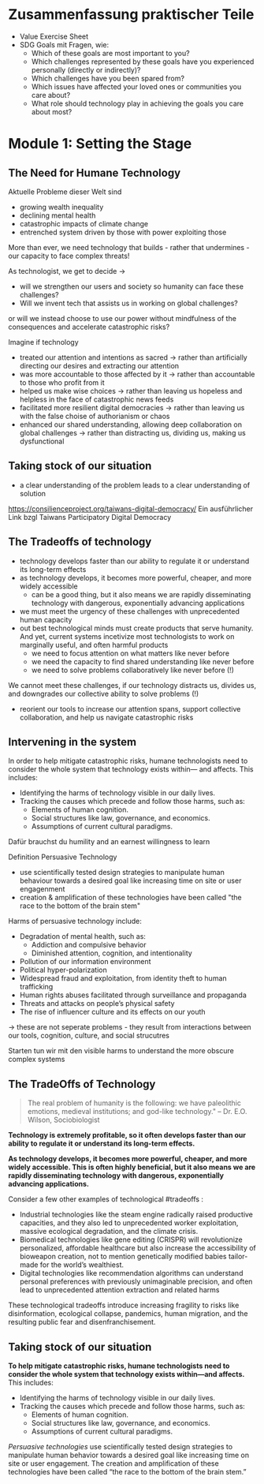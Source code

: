 
# Zusammenfassung praktischer Teile
- Value Exercise Sheet
- SDG Goals mit Fragen, wie:
	- Which of these goals are most important to you?
	-  Which challenges represented by these goals have you experienced personally (directly or indirectly)?
	-  Which challenges have you been spared from?
	-  Which issues have affected your loved ones or communities you care about?
	-  What role should technology play in achieving the goals you care about most?

# Module 1: Setting the Stage
## The Need for Humane Technology
Aktuelle Probleme dieser Welt sind
- growing wealth inequality
- declining mental health
- catastrophic impacts of climate change
- entrenched system driven by those with power exploiting those

More than ever, we need technology that builds - rather that undermines - our capacity to face complex threats!

As technologist, we get to decide ->
- will we strengthen our users and society so humanity can face these challenges?
- Will we invent tech that assists us in working on global challenges?

or will we instead choose to use our power without mindfulness of the consequences and accelerate catastrophic risks?

Imagine if technology 
* treated our attention and intentions as sacred -> rather than artificially directing our desires and extracting our attention
* was more accountable to those affected by it -> rather than accountable to those who profit from it
* helped us make wise choices -> rather than leaving us hopeless and helpless in the face of catastrophic news feeds
* facilitated more resilient digital democracies -> rather than leaving us with the false choise of authorianism or chaos
* enhanced our shared understanding, allowing deep collaboration on global challenges -> rather than distracting us, dividing us, making us dysfunctional

## Taking stock of our situation
- a clear understanding of the problem leads to a clear understanding of solution

https://consilienceproject.org/taiwans-digital-democracy/
Ein ausführlicher Link bzgl Taiwans Participatory Digital Democracy

## The Tradeoffs of technology
- technology develops faster than our ability to regulate it or understand its long-term effects
- as technology develops, it becomes more powerful, cheaper, and more widely accessible
	- can be a good thing, but it also means we are rapidly disseminating technology with dangerous, exponentially advancing applications
- we must meet the urgency of these challenges with unprecedented human capacity
- out best technological minds must create products that serve humanity. And yet, current systems incetivize most technologists to work on marginally useful, and often harmful products
	- we need to focus attention on what matters like never before
	- we need the capacity to find shared understanding like never before
	- we need to solve problems collaboratively like never before (!)

We cannot meet these challenges, if our technology distracts us, divides us, and downgrades our collective ability to solve problems (!)
- reorient our tools to increase our attention spans, support collective collaboration, and help us navigate catastrophic risks

## Intervening in the system
In order to help mitigate catastrophic risks, humane technologists need to consider the whole system that technology exists within— and affects. This includes:

-   Identifying the harms of technology visible in our daily lives.
-   Tracking the causes which precede and follow those harms, such as:
    -   Elements of human cognition.
    -   Social structures like law, governance, and economics.
    -   Assumptions of current cultural paradigms.
  
Dafür brauchst du humility and an earnest willingness to learn

Definition Persuasive Technology
- use scientifically tested design strategies to manipulate human behaviour towards a desired goal like increasing time on site or user engagenment 
- creation & amplification of these technologies have been called "the race to the bottom of the brain stem"


Harms of persuasive technology include:
-   Degradation of mental health, such as:
    -   Addiction and compulsive behavior
    -   Diminished attention, cognition, and intentionality
-   Pollution of our information environment
-   Political hyper-polarization
-   Widespread fraud and exploitation, from identity theft to human trafficking
-   Human rights abuses facilitated through surveillance and propaganda
-   Threats and attacks on people’s physical safety
-   The rise of influencer culture and its effects on our youth

-> these are not seperate problems - they result from interactions between our tools, cognition, culture, and social strucutres

Starten tun wir mit den visible harms to understand the more obscure complex systems


## The TradeOffs of Technology

> The real problem of humanity is the following: we have paleolithic emotions, medieval institutions; and god-like technology." – Dr. E.O. Wilson, Sociobiologist

**Technology is extremely profitable, so it often develops faster than our ability to regulate it or understand its long-term effects.**

**As technology develops, it becomes more powerful, cheaper, and more widely accessible. This is often highly beneficial, but it also means we are rapidly disseminating technology with dangerous, exponentially advancing applications.**

Consider a few other examples of technological #tradeoffs :
-   Industrial technologies like the steam engine radically raised productive capacities, and they also led to unprecedented worker exploitation, massive ecological degradation, and the climate crisis.
-   Biomedical technologies like gene editing (CRISPR) will revolutionize personalized, affordable healthcare but also increase the accessibility of bioweapon creation, not to mention genetically modified babies tailor-made for the world’s wealthiest.    
-   Digital technologies like recommendation algorithms can understand personal preferences with previously unimaginable precision, and often lead to unprecedented attention extraction and related harms 

These technological tradeoffs introduce increasing fragility to risks like disinformation, ecological collapse, pandemics, human migration, and the resulting public fear and disenfranchisement.

## Taking stock of our situation

**To help mitigate catastrophic risks, humane technologists need to consider the whole system that technology exists within—and affects.** This includes:

-   Identifying the harms of technology visible in our daily lives.    
-   Tracking the causes which precede and follow those harms, such as:
    -   Elements of human cognition.
    -   Social structures like law, governance, and economics.
    -   Assumptions of current cultural paradigms.

_Persuasive technologies_ use scientifically tested design strategies to manipulate human behavior towards a desired goal like increasing time on site or user engagement. The creation and amplification of these technologies have been called “the race to the bottom of the brain stem.”